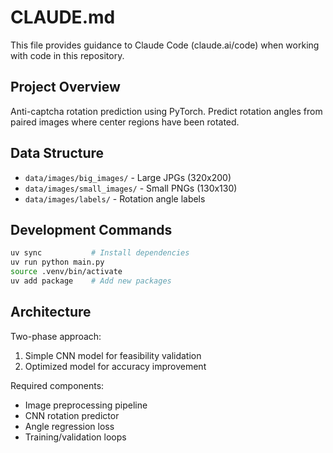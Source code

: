 # CLAUDE.md

This file provides guidance to Claude Code (claude.ai/code) when working with code in this repository.

## Project Overview
Anti-captcha rotation prediction using PyTorch. Predict rotation angles from paired images where center regions have been rotated.

## Data Structure
- `data/images/big_images/` - Large JPGs (320x200)
- `data/images/small_images/` - Small PNGs (130x130) 
- `data/images/labels/` - Rotation angle labels

## Development Commands
```bash
uv sync           # Install dependencies
uv run python main.py
source .venv/bin/activate
uv add package    # Add new packages
```

## Architecture
Two-phase approach:
1. Simple CNN model for feasibility validation
2. Optimized model for accuracy improvement

Required components:
- Image preprocessing pipeline
- CNN rotation predictor
- Angle regression loss
- Training/validation loops